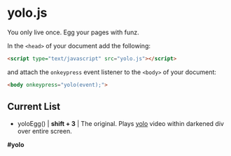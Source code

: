 yolo.js
=======

You only live once. Egg your pages with funz.

In the `<head>` of your document add the following:
```html
<script type="text/javascript" src="yolo.js"></script>
```
and attach the `onkeypress` event listener to the `<body>` of your document:
```html
<body onkeypress="yolo(event);">
```

Current List
------------
* yoloEgg() | **shift + 3** | The original. Plays [yolo](www.youtube.com/embed/z5Otla5157c) video within darkened div over entire screen.

**#yolo**

